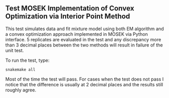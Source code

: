 ## Test MOSEK Implementation of Convex Optimization via Interior Point Method
This test simulates data and fit mixture model using both EM algorithm and a convex optimization approach implemented in MOSEK via Python interface. 5 replicates are evaluated in the test and any discrepancy more than 3 decimal places between the two methods will result in failure of the unit test.

To run the test, type:

```
snakemake all
```

Most of the time the test will pass. For cases when the test does not pass I notice that the difference is usually at 2 decimal places and the results still roughly agree.
